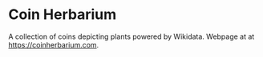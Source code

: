 # Coin Herbarium 

A collection of coins depicting plants powered by Wikidata. Webpage at at <https://coinherbarium.com>.
